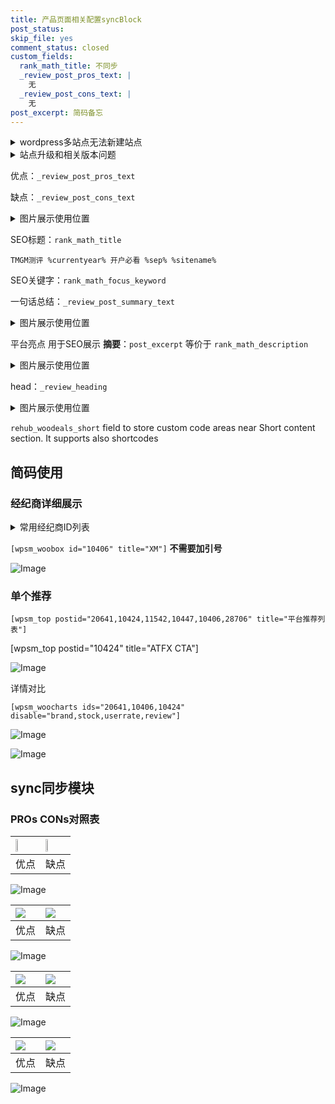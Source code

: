 ```yaml
---
title: 产品页面相关配置syncBlock
post_status: 
skip_file: yes
comment_status: closed
custom_fields:
  rank_math_title: 不同步
  _review_post_pros_text: |
    无
  _review_post_cons_text: |
    无
post_excerpt: 简码备忘
---
```

<details><summary>wordpress多站点无法新建站点</summary>

<li>和报错需要清理cookies一样的原因</li>
<li>wp-config.php里面<code>define( 'SUBDOMAIN_INSTALL', false );//子域名安装</code></li>
<li>新建子站点是用<code>define( 'SUBDOMAIN_INSTALL', true);//子域名安装</code> 完成以后，改成<code>false</code></li>
</details>

<details><summary>站点升级和相关版本问题</summary>

<p>wordpress：5.9.9
woocommerce：7.5.1
出现问题的地方：主题选项里面>><strong>Product layout >>compact style</strong></p>
<p>如何出现没有用过的字段 导致无法保存。先导出配置 然后进行修改，后面再次恢复即可。</p>
<p>出现部分字段无法显示时，需要返回默认布局后，对产品进行保存就好了。</p>
<p></p>
</details>

优点：`_review_post_pros_text`

缺点：`_review_post_cons_text`

<details><summary>图片展示使用位置</summary>

<img src="https://prod-files-secure.s3.us-west-2.amazonaws.com/39ed1227-6d7d-4570-be36-9ccd4a2c4241/f51d3d83-55d4-4bdf-9604-f37ec77ab556/Untitled.png?X-Amz-Algorithm=AWS4-HMAC-SHA256&X-Amz-Content-Sha256=UNSIGNED-PAYLOAD&X-Amz-Credential=ASIAZI2LB4663VT3AELC%2F20250711%2Fus-west-2%2Fs3%2Faws4_request&X-Amz-Date=20250711T225524Z&X-Amz-Expires=3600&X-Amz-Security-Token=IQoJb3JpZ2luX2VjENb%2F%2F%2F%2F%2F%2F%2F%2F%2F%2FwEaCXVzLXdlc3QtMiJHMEUCIQDm7l2jiay06UdJE1m%2B0%2BCA0U%2FvxheT7ZqbAphpSyKLcwIgJfhMVAjL3RMq9Hs6GMZ6JBEwpGd9RwkND7GWaV0hz8sqiAQI3%2F%2F%2F%2F%2F%2F%2F%2F%2F%2F%2FARAAGgw2Mzc0MjMxODM4MDUiDKfbXxemkUWaG0JEqSrcAxZk%2FBuQ%2FowVtw8QvLVkxUBn9ZWFjdy2HiNTVlHfMueUzgAP9Ru%2BFkNvFz8ICSqJal5zGfSFUhGWGEgs92PTVL5KDnvTqJNRko26yBS1PSOs46RXR%2FqyRKdtwA9r8YsKlo1qmMtTXpaaoiBIovduT08Cwpyw%2BonbCiOQGj56%2Bp9%2BcNaYgZkgLiAtO2Yrf0OJBY5T6RxSYHEElmUEPrENKB1GajGe04CJYqrEoCJgv00T84EgxvQcqN3he11Zrmv9rYn%2BKUURN8ATFeglX4Q9nn%2FCBTCTimWhMhUGGpPJz7AUsEn21DAAE7lVuR%2Bb0rTfTvrGlgECgiKWAl%2BmmsDZYsx%2FuaBs0rdrDQHUkoUwigOnsy9MDxxsB16KIDYrzPyy%2FgLs4QCsS6TYBqlai40TQvNElkfmGQARQ8wl0QA%2FOozGV1ks3IqMZYyOtJePpy1vbsu1zSxBDvAB7TxpHDPFMQJgPc1M1ctoSWLQOamUQpw0dNJEdJX71Og3qzOAH%2Bmk%2FupswkZQ4ElvIwtnCijCLul2eNolbNXKQG2Jy4qg%2Fu4sD2uWZebsu%2FGdSsrIGFh9URuVwLv523cbKkQDrdKy1owhCLaokPVMJCxEg5IQ9vrPKqscvldsNUKV2rVhMKyWxsMGOqUBODSiMW3liXqtSeIOAZrQCPZhxJbdXdc5jV3%2BDWI9jrVYxiMorGP0NJKXIZpfiSmVao9%2B7dlTwBhcP12d08nMvlsIfjAriI2quM%2BvhAHcmRjNkbZVZ86i7cHW%2BmoHlGgIK%2FK%2BDl%2F2uQaAC6lYfjG7ORVrnloMNA%2BQsPmkujvGwEguLRvyq0UL5C8zD7Ya5%2BhDkM%2B55qM4mDmwlcqu0MZQm7oljy5D&X-Amz-Signature=080d344808e621843298c69e599a3351d1458d711bfa2afb09c31a87b2fbb052&X-Amz-SignedHeaders=host&x-amz-checksum-mode=ENABLED&x-id=GetObject" alt="Image">
</details>

SEO标题：`rank_math_title`

`TMGM测评 %currentyear% 开户必看 %sep% %sitename%`

SEO关键字：`rank_math_focus_keyword`

一句话总结：`_review_post_summary_text`

<details><summary>图片展示使用位置</summary>

<img src="https://prod-files-secure.s3.us-west-2.amazonaws.com/39ed1227-6d7d-4570-be36-9ccd4a2c4241/4b96a922-296c-4f4e-8630-d1c870cbce01/Untitled.png?X-Amz-Algorithm=AWS4-HMAC-SHA256&X-Amz-Content-Sha256=UNSIGNED-PAYLOAD&X-Amz-Credential=ASIAZI2LB466SRXOLBV6%2F20250711%2Fus-west-2%2Fs3%2Faws4_request&X-Amz-Date=20250711T225524Z&X-Amz-Expires=3600&X-Amz-Security-Token=IQoJb3JpZ2luX2VjENb%2F%2F%2F%2F%2F%2F%2F%2F%2F%2FwEaCXVzLXdlc3QtMiJIMEYCIQDNhFMpQBtRaDQJDSltkPFqNAqmUnSp7Y8gr2HegcOirAIhANBi3F702MRNO8brO3OTeuQ1jvY%2B5agLPA9vIBwg2RIyKogECN%2F%2F%2F%2F%2F%2F%2F%2F%2F%2F%2FwEQABoMNjM3NDIzMTgzODA1IgyC%2BgMdRkupw3BaBasq3AMfccMVR6%2Fo592qY6tVNUUS4RX7lNlbXdMToDK8uJd3PNZ5MmqiPsyS%2F03bh4hbih7RmhvzhPEecQ3ZkYsYnaatm2AMUHQ%2F1k%2FMQIsgKNvE5brTlFSq01bqc13toDVtDPnvij%2FGC4Oxumgw%2FP0SxQRHc1Vme3PewdU%2BkvIqxsDzP%2BSm%2BXa8WeSsq24qoFGmI%2BzGWZfMZzgvpvm10h4CPsKCkAHDyRHeYYwpJvbshqQEdFAAFUXr0nKfENWetpvHsbiu7xZa3YG3VOweBzUUfI8IGqt6vTiSHIeEzWjTchSzrXRspkG4Wmm3H8BHCpE1v9elzhT7%2Fme4WHbM3ZWjzThQTdyCj29jOFSpJ5FLZ07OHOxF5%2Bxt0QBJtpImbv9lqOWXy5p%2BNRpfiUrLk2lrXryUX7ih%2BgExwdkiC1opK2o0x1N4M8ABIlLSdYpsoqKe7%2BAPS6j2VCdYZAmMcN0YzMkxApMAq%2Bjl2zYKx00V%2BjCGXzDsM0Q6ra3O7NJJPyWNOjCPChqK8dlvZm%2Fyp0mqRhDBY7R7IrGqAdG9a1OOO6dwhDHDTUD8EaknI6K7KrzULECM5vln1AHfil3ygO3fsO5fWGaGYQHbTXtSMgk4pvX8JavyHM3L7o8d5nbuFjDYlcbDBjqkAYsfLmHvZhHkwmyLObbDW4J9wXWBqP%2F4OoYlBdEyYg52Gx4WQ8C9CB%2FOc3MSzbL1gmfQACbkNtC0XyvI%2F6K%2FfrfpPHoIFf%2F%2BX34za8wZCumE9GTt6vXYn%2BMscTFgurXpSgT0Cv304yxzOshEJeGiD5ORME6bknnJ2%2BANG4sQgndtppHOCUMf%2BPt28fC73zFI987cm1ld6BeyoBwaMPynP7VRwHES&X-Amz-Signature=1cf50597478445de7018499607817c42ef563faf7ca5ea93ca684dcd08288dc4&X-Amz-SignedHeaders=host&x-amz-checksum-mode=ENABLED&x-id=GetObject" alt="Image">
</details>

平台亮点 用于SEO展示 **摘要**：`post_excerpt`  等价于 `rank_math_description`

<details><summary>图片展示使用位置</summary>

<img src="https://prod-files-secure.s3.us-west-2.amazonaws.com/39ed1227-6d7d-4570-be36-9ccd4a2c4241/1ee11f63-b60a-4dfe-a7a7-d58ff23b5d88/Untitled.png?X-Amz-Algorithm=AWS4-HMAC-SHA256&X-Amz-Content-Sha256=UNSIGNED-PAYLOAD&X-Amz-Credential=ASIAZI2LB466ZVEZD4HQ%2F20250711%2Fus-west-2%2Fs3%2Faws4_request&X-Amz-Date=20250711T225525Z&X-Amz-Expires=3600&X-Amz-Security-Token=IQoJb3JpZ2luX2VjENb%2F%2F%2F%2F%2F%2F%2F%2F%2F%2FwEaCXVzLXdlc3QtMiJGMEQCIGgpnQ23F8nvcK%2FXitzTeExQS%2BywleBnjNKd37MQIJx1AiACtPQm%2FU8lD5kQsHIUHl5k%2Bdg2a4%2BxrQ4fDqWBsg%2B9yyqIBAjf%2F%2F%2F%2F%2F%2F%2F%2F%2F%2F8BEAAaDDYzNzQyMzE4MzgwNSIMXb%2FZt%2Bql5sUOBSeOKtwDgzEK0DanThMsadxrYZpJoUZH4Zx08iGLZvtPvYGkzTz6t6ogAsfMJ1aNhAtw3xrBgattAEud8FtI11vytzbsMWlqZddkhH7MtEvmHFkCHnOBoz0rtRK83qdcKz8J%2FOKp4DP8QO1ITNFQZ5wuOY5k9QuBlOjvTIHWF2lYU4S0qqKqB5cJvJJcw0nboSC1HDecsk%2FZbtitSw49Oed3fh%2BMkM4LPkLpgYccGbdjKfu0WWYosRG1hf2KtKQJlEWtrm3HPW0pQtW6Adh3EptdtP3t72h1CJtokS9C93uQOlOGJPlTSk0ysk8jA1ooNaUPK0WPRQa6zMQ9xA1y180YORVbP9rcvOtGnxowsFNOh%2B1ks8Gq5d8s7tXRmmmw2Vv1onf0fisSSrYbX18xtd3%2BTT6thSoMx5X0Qf%2BS9xeuqZGX11yLoXYo%2BS3%2B9wrkDoSP%2BdaxYwP8YoyMbTVE8FK8CGjV%2FMXNYkGLIhjtzboLZ3tw0zftu4rLL%2BknOZLT5GxpoyUPbH4HRTDoDFKQGTwWzyYUB5Mt1bni5WyPa2D%2Flf8zfysPCwNiT6zLPAfhDJpHGpCQCLmx8TjBLdzOcXjLCTe9ILC4Y9d09cgPAfL0%2F8fnonK%2FnZxrYJhxlCQ8RL8wxJbGwwY6pgEbTlSt0n5K1FC653PpfbncC2bqV0WapSAHIoHN1Z4mMcLvGRABDYbJzQNbQob%2BdQFSLhKqeatrjawVhJtI4RQpI0VqQwQ0cg%2B4eskWwwBMcpNbL3rmTgTtzJqeVTLJXo4GSvuPk2twT39swZugZdUeEFfUVkPZdNeeZ4HMgwlhvZkUGrUj3%2B3X6f5pB3sWsbWvaBJNvjrcwLbsVOHiTgrP1J%2BEOk8Y&X-Amz-Signature=ee3be25e82164cfcebce9a20975df44b40daae47bdc779152c3e1aae47f2f9d9&X-Amz-SignedHeaders=host&x-amz-checksum-mode=ENABLED&x-id=GetObject" alt="Image">
<img src="https://prod-files-secure.s3.us-west-2.amazonaws.com/39ed1227-6d7d-4570-be36-9ccd4a2c4241/ad4118b5-78d8-4fbe-801e-3b29b5d99c01/Untitled.png?X-Amz-Algorithm=AWS4-HMAC-SHA256&X-Amz-Content-Sha256=UNSIGNED-PAYLOAD&X-Amz-Credential=ASIAZI2LB466ZVEZD4HQ%2F20250711%2Fus-west-2%2Fs3%2Faws4_request&X-Amz-Date=20250711T225525Z&X-Amz-Expires=3600&X-Amz-Security-Token=IQoJb3JpZ2luX2VjENb%2F%2F%2F%2F%2F%2F%2F%2F%2F%2FwEaCXVzLXdlc3QtMiJGMEQCIGgpnQ23F8nvcK%2FXitzTeExQS%2BywleBnjNKd37MQIJx1AiACtPQm%2FU8lD5kQsHIUHl5k%2Bdg2a4%2BxrQ4fDqWBsg%2B9yyqIBAjf%2F%2F%2F%2F%2F%2F%2F%2F%2F%2F8BEAAaDDYzNzQyMzE4MzgwNSIMXb%2FZt%2Bql5sUOBSeOKtwDgzEK0DanThMsadxrYZpJoUZH4Zx08iGLZvtPvYGkzTz6t6ogAsfMJ1aNhAtw3xrBgattAEud8FtI11vytzbsMWlqZddkhH7MtEvmHFkCHnOBoz0rtRK83qdcKz8J%2FOKp4DP8QO1ITNFQZ5wuOY5k9QuBlOjvTIHWF2lYU4S0qqKqB5cJvJJcw0nboSC1HDecsk%2FZbtitSw49Oed3fh%2BMkM4LPkLpgYccGbdjKfu0WWYosRG1hf2KtKQJlEWtrm3HPW0pQtW6Adh3EptdtP3t72h1CJtokS9C93uQOlOGJPlTSk0ysk8jA1ooNaUPK0WPRQa6zMQ9xA1y180YORVbP9rcvOtGnxowsFNOh%2B1ks8Gq5d8s7tXRmmmw2Vv1onf0fisSSrYbX18xtd3%2BTT6thSoMx5X0Qf%2BS9xeuqZGX11yLoXYo%2BS3%2B9wrkDoSP%2BdaxYwP8YoyMbTVE8FK8CGjV%2FMXNYkGLIhjtzboLZ3tw0zftu4rLL%2BknOZLT5GxpoyUPbH4HRTDoDFKQGTwWzyYUB5Mt1bni5WyPa2D%2Flf8zfysPCwNiT6zLPAfhDJpHGpCQCLmx8TjBLdzOcXjLCTe9ILC4Y9d09cgPAfL0%2F8fnonK%2FnZxrYJhxlCQ8RL8wxJbGwwY6pgEbTlSt0n5K1FC653PpfbncC2bqV0WapSAHIoHN1Z4mMcLvGRABDYbJzQNbQob%2BdQFSLhKqeatrjawVhJtI4RQpI0VqQwQ0cg%2B4eskWwwBMcpNbL3rmTgTtzJqeVTLJXo4GSvuPk2twT39swZugZdUeEFfUVkPZdNeeZ4HMgwlhvZkUGrUj3%2B3X6f5pB3sWsbWvaBJNvjrcwLbsVOHiTgrP1J%2BEOk8Y&X-Amz-Signature=6d9fdf3c43430cf9126d5c9003df0f33f7b3f615caacffae8e56bbc4c282634b&X-Amz-SignedHeaders=host&x-amz-checksum-mode=ENABLED&x-id=GetObject" alt="Image">
<img src="https://prod-files-secure.s3.us-west-2.amazonaws.com/39ed1227-6d7d-4570-be36-9ccd4a2c4241/a38cf7c9-a79c-4b64-9e94-13589fe0758b/Untitled.png?X-Amz-Algorithm=AWS4-HMAC-SHA256&X-Amz-Content-Sha256=UNSIGNED-PAYLOAD&X-Amz-Credential=ASIAZI2LB466ZVEZD4HQ%2F20250711%2Fus-west-2%2Fs3%2Faws4_request&X-Amz-Date=20250711T225525Z&X-Amz-Expires=3600&X-Amz-Security-Token=IQoJb3JpZ2luX2VjENb%2F%2F%2F%2F%2F%2F%2F%2F%2F%2FwEaCXVzLXdlc3QtMiJGMEQCIGgpnQ23F8nvcK%2FXitzTeExQS%2BywleBnjNKd37MQIJx1AiACtPQm%2FU8lD5kQsHIUHl5k%2Bdg2a4%2BxrQ4fDqWBsg%2B9yyqIBAjf%2F%2F%2F%2F%2F%2F%2F%2F%2F%2F8BEAAaDDYzNzQyMzE4MzgwNSIMXb%2FZt%2Bql5sUOBSeOKtwDgzEK0DanThMsadxrYZpJoUZH4Zx08iGLZvtPvYGkzTz6t6ogAsfMJ1aNhAtw3xrBgattAEud8FtI11vytzbsMWlqZddkhH7MtEvmHFkCHnOBoz0rtRK83qdcKz8J%2FOKp4DP8QO1ITNFQZ5wuOY5k9QuBlOjvTIHWF2lYU4S0qqKqB5cJvJJcw0nboSC1HDecsk%2FZbtitSw49Oed3fh%2BMkM4LPkLpgYccGbdjKfu0WWYosRG1hf2KtKQJlEWtrm3HPW0pQtW6Adh3EptdtP3t72h1CJtokS9C93uQOlOGJPlTSk0ysk8jA1ooNaUPK0WPRQa6zMQ9xA1y180YORVbP9rcvOtGnxowsFNOh%2B1ks8Gq5d8s7tXRmmmw2Vv1onf0fisSSrYbX18xtd3%2BTT6thSoMx5X0Qf%2BS9xeuqZGX11yLoXYo%2BS3%2B9wrkDoSP%2BdaxYwP8YoyMbTVE8FK8CGjV%2FMXNYkGLIhjtzboLZ3tw0zftu4rLL%2BknOZLT5GxpoyUPbH4HRTDoDFKQGTwWzyYUB5Mt1bni5WyPa2D%2Flf8zfysPCwNiT6zLPAfhDJpHGpCQCLmx8TjBLdzOcXjLCTe9ILC4Y9d09cgPAfL0%2F8fnonK%2FnZxrYJhxlCQ8RL8wxJbGwwY6pgEbTlSt0n5K1FC653PpfbncC2bqV0WapSAHIoHN1Z4mMcLvGRABDYbJzQNbQob%2BdQFSLhKqeatrjawVhJtI4RQpI0VqQwQ0cg%2B4eskWwwBMcpNbL3rmTgTtzJqeVTLJXo4GSvuPk2twT39swZugZdUeEFfUVkPZdNeeZ4HMgwlhvZkUGrUj3%2B3X6f5pB3sWsbWvaBJNvjrcwLbsVOHiTgrP1J%2BEOk8Y&X-Amz-Signature=46ceb074eed94cfc242e43846c7481fd670bbee0883ae7815e737c7ec6b7fce6&X-Amz-SignedHeaders=host&x-amz-checksum-mode=ENABLED&x-id=GetObject" alt="Image">
<img src="https://prod-files-secure.s3.us-west-2.amazonaws.com/39ed1227-6d7d-4570-be36-9ccd4a2c4241/7da6fc1e-d2ac-42ae-8c75-cb5749aa18f6/Untitled.png?X-Amz-Algorithm=AWS4-HMAC-SHA256&X-Amz-Content-Sha256=UNSIGNED-PAYLOAD&X-Amz-Credential=ASIAZI2LB466ZVEZD4HQ%2F20250711%2Fus-west-2%2Fs3%2Faws4_request&X-Amz-Date=20250711T225525Z&X-Amz-Expires=3600&X-Amz-Security-Token=IQoJb3JpZ2luX2VjENb%2F%2F%2F%2F%2F%2F%2F%2F%2F%2FwEaCXVzLXdlc3QtMiJGMEQCIGgpnQ23F8nvcK%2FXitzTeExQS%2BywleBnjNKd37MQIJx1AiACtPQm%2FU8lD5kQsHIUHl5k%2Bdg2a4%2BxrQ4fDqWBsg%2B9yyqIBAjf%2F%2F%2F%2F%2F%2F%2F%2F%2F%2F8BEAAaDDYzNzQyMzE4MzgwNSIMXb%2FZt%2Bql5sUOBSeOKtwDgzEK0DanThMsadxrYZpJoUZH4Zx08iGLZvtPvYGkzTz6t6ogAsfMJ1aNhAtw3xrBgattAEud8FtI11vytzbsMWlqZddkhH7MtEvmHFkCHnOBoz0rtRK83qdcKz8J%2FOKp4DP8QO1ITNFQZ5wuOY5k9QuBlOjvTIHWF2lYU4S0qqKqB5cJvJJcw0nboSC1HDecsk%2FZbtitSw49Oed3fh%2BMkM4LPkLpgYccGbdjKfu0WWYosRG1hf2KtKQJlEWtrm3HPW0pQtW6Adh3EptdtP3t72h1CJtokS9C93uQOlOGJPlTSk0ysk8jA1ooNaUPK0WPRQa6zMQ9xA1y180YORVbP9rcvOtGnxowsFNOh%2B1ks8Gq5d8s7tXRmmmw2Vv1onf0fisSSrYbX18xtd3%2BTT6thSoMx5X0Qf%2BS9xeuqZGX11yLoXYo%2BS3%2B9wrkDoSP%2BdaxYwP8YoyMbTVE8FK8CGjV%2FMXNYkGLIhjtzboLZ3tw0zftu4rLL%2BknOZLT5GxpoyUPbH4HRTDoDFKQGTwWzyYUB5Mt1bni5WyPa2D%2Flf8zfysPCwNiT6zLPAfhDJpHGpCQCLmx8TjBLdzOcXjLCTe9ILC4Y9d09cgPAfL0%2F8fnonK%2FnZxrYJhxlCQ8RL8wxJbGwwY6pgEbTlSt0n5K1FC653PpfbncC2bqV0WapSAHIoHN1Z4mMcLvGRABDYbJzQNbQob%2BdQFSLhKqeatrjawVhJtI4RQpI0VqQwQ0cg%2B4eskWwwBMcpNbL3rmTgTtzJqeVTLJXo4GSvuPk2twT39swZugZdUeEFfUVkPZdNeeZ4HMgwlhvZkUGrUj3%2B3X6f5pB3sWsbWvaBJNvjrcwLbsVOHiTgrP1J%2BEOk8Y&X-Amz-Signature=a55f255f6efc8d409259dd2a9f450fa07caaf212d1ea922ac1a9e1d8ae17d0d0&X-Amz-SignedHeaders=host&x-amz-checksum-mode=ENABLED&x-id=GetObject" alt="Image">
<img src="https://prod-files-secure.s3.us-west-2.amazonaws.com/39ed1227-6d7d-4570-be36-9ccd4a2c4241/7e97f40a-eaee-47f5-b2f9-475f96808fa7/Untitled.png?X-Amz-Algorithm=AWS4-HMAC-SHA256&X-Amz-Content-Sha256=UNSIGNED-PAYLOAD&X-Amz-Credential=ASIAZI2LB466ZVEZD4HQ%2F20250711%2Fus-west-2%2Fs3%2Faws4_request&X-Amz-Date=20250711T225525Z&X-Amz-Expires=3600&X-Amz-Security-Token=IQoJb3JpZ2luX2VjENb%2F%2F%2F%2F%2F%2F%2F%2F%2F%2FwEaCXVzLXdlc3QtMiJGMEQCIGgpnQ23F8nvcK%2FXitzTeExQS%2BywleBnjNKd37MQIJx1AiACtPQm%2FU8lD5kQsHIUHl5k%2Bdg2a4%2BxrQ4fDqWBsg%2B9yyqIBAjf%2F%2F%2F%2F%2F%2F%2F%2F%2F%2F8BEAAaDDYzNzQyMzE4MzgwNSIMXb%2FZt%2Bql5sUOBSeOKtwDgzEK0DanThMsadxrYZpJoUZH4Zx08iGLZvtPvYGkzTz6t6ogAsfMJ1aNhAtw3xrBgattAEud8FtI11vytzbsMWlqZddkhH7MtEvmHFkCHnOBoz0rtRK83qdcKz8J%2FOKp4DP8QO1ITNFQZ5wuOY5k9QuBlOjvTIHWF2lYU4S0qqKqB5cJvJJcw0nboSC1HDecsk%2FZbtitSw49Oed3fh%2BMkM4LPkLpgYccGbdjKfu0WWYosRG1hf2KtKQJlEWtrm3HPW0pQtW6Adh3EptdtP3t72h1CJtokS9C93uQOlOGJPlTSk0ysk8jA1ooNaUPK0WPRQa6zMQ9xA1y180YORVbP9rcvOtGnxowsFNOh%2B1ks8Gq5d8s7tXRmmmw2Vv1onf0fisSSrYbX18xtd3%2BTT6thSoMx5X0Qf%2BS9xeuqZGX11yLoXYo%2BS3%2B9wrkDoSP%2BdaxYwP8YoyMbTVE8FK8CGjV%2FMXNYkGLIhjtzboLZ3tw0zftu4rLL%2BknOZLT5GxpoyUPbH4HRTDoDFKQGTwWzyYUB5Mt1bni5WyPa2D%2Flf8zfysPCwNiT6zLPAfhDJpHGpCQCLmx8TjBLdzOcXjLCTe9ILC4Y9d09cgPAfL0%2F8fnonK%2FnZxrYJhxlCQ8RL8wxJbGwwY6pgEbTlSt0n5K1FC653PpfbncC2bqV0WapSAHIoHN1Z4mMcLvGRABDYbJzQNbQob%2BdQFSLhKqeatrjawVhJtI4RQpI0VqQwQ0cg%2B4eskWwwBMcpNbL3rmTgTtzJqeVTLJXo4GSvuPk2twT39swZugZdUeEFfUVkPZdNeeZ4HMgwlhvZkUGrUj3%2B3X6f5pB3sWsbWvaBJNvjrcwLbsVOHiTgrP1J%2BEOk8Y&X-Amz-Signature=85d8d41fd9c247c84c513c71f6e078a1c9b95c2a60fba3160507f45c4b993980&X-Amz-SignedHeaders=host&x-amz-checksum-mode=ENABLED&x-id=GetObject" alt="Image">
</details>

head：`_review_heading`

<details><summary>图片展示使用位置</summary>

<img src="https://prod-files-secure.s3.us-west-2.amazonaws.com/39ed1227-6d7d-4570-be36-9ccd4a2c4241/3a4650ad-9887-415c-889a-edd51fa54f27/Untitled.png?X-Amz-Algorithm=AWS4-HMAC-SHA256&X-Amz-Content-Sha256=UNSIGNED-PAYLOAD&X-Amz-Credential=ASIAZI2LB4662FBFPFCC%2F20250711%2Fus-west-2%2Fs3%2Faws4_request&X-Amz-Date=20250711T225525Z&X-Amz-Expires=3600&X-Amz-Security-Token=IQoJb3JpZ2luX2VjENb%2F%2F%2F%2F%2F%2F%2F%2F%2F%2FwEaCXVzLXdlc3QtMiJHMEUCIGq5M7m2pi6%2Fh9my0HUkTV5Pq8kpBrGwQrV9hKLy5RmTAiEApK%2FZbKzr2lGm1bDK4JFDd3YNzUIL45fQKe7YTrN3O0wqiAQI3%2F%2F%2F%2F%2F%2F%2F%2F%2F%2F%2FARAAGgw2Mzc0MjMxODM4MDUiDNNQJ%2FL74GO%2BdXsDxircA2jLXYfKAgGUW6Qeo2ELMviumMvQ9SWdLnDV7wTObO8bxDm0wJesxV1MwN2XONdfthFlak8xLRBY3nP7nYe1%2FKMrwbKuGb8%2F4Vruwu4P%2FSh0PUlNLyq2qqnJnlizxEPgODMOs3Scy5%2Bcpsxv2YT5P5t43273ldctMJY%2F7yKeoBpuw11piUZDobEwPtoZjmHZ40cvZ6qKRoZM5fhjqBgJiaVZem5Cdga7YNXkjWzNoLM5IA%2ByDIgPFJIg8EUlx0oBH%2FoXLMFFiClJUdStArp1HxSihn8bcR%2BK5cN75syDD0paILobMGU%2F%2F2aAA1EOWu9FhBi3ZATx5YkGnx4kum3rRiPi7fubtwXCsdEPdoama8sWraEIHNuegEPZ7OVs%2FZYUoIPcx5p0gYBaGAVk%2BS1HaqoGaf%2BmU0xKiIsI%2BrjRMcAyldeNSfkxX9F9TlDQacQle%2FaeIUv2R%2FIVAx8NGGcgVJRkJ%2BwEm63VkpUkrYJBIbjVUuYw7OY355ZInR3L%2FjRIoS31s0GnJr4bGj%2BEl6YsDc06pW%2B%2FjcbRsZk2ZlJTiRzWeoqsJMp3Kk0MgLd%2FCXMhaNG1sxXhmsKEDvjrJq8vhBRo5oQiqQycAvL1FO4FZptRJzFtIn58SCSym7VsMOGVxsMGOqUBECxtPAFn%2ByNZPHyeC%2Fv745IbX2YqNOZ644xwxDif8B391ecN3iM5eqMKwjDg%2BaH7GiAJbVzAY4XVeBaK2GcNPAtZbEf8KHwX4h%2FDYXCfuwt4To3xy01DdYMKtTyGOJ%2BITSgPlSrzok%2F7WSABHnc0fsAZsDmrke8c34Wg75%2BGJkwf5pbmrk%2BJUAsSlhgvmxLDAL2jDxwrTtd%2F8dh%2FOcQouDdHIe4X&X-Amz-Signature=a90da993a5faf80ecab5139419e625da8a4d016644a22666d0c0cf74324b3d6d&X-Amz-SignedHeaders=host&x-amz-checksum-mode=ENABLED&x-id=GetObject" alt="Image">
</details>

`rehub_woodeals_short`	field to store custom code areas near Short content section. It supports also shortcodes



## 简码使用

### 经纪商详细展示

<details><summary>常用经纪商ID列表</summary>

<pre><code class="php">嘉盛 ===> 20641  [wpsm_woobox id="20641" title="嘉盛"]
易信easymarkets ===> 11542  [wpsm_woobox id="11542" title="易信easymarkets"]
ATFX外汇 ===> 10424  [wpsm_woobox id="10424" title="ATFX"]
XM ===> 10406  [wpsm_woobox id="10406" title="XM"]
TMGM ===> 29622  [wpsm_woobox id="29622" title="TMGM"]
HYCM ===> 10447  [wpsm_woobox id="10447" title="HYCM"]
fpmarkets澳福外汇 ===> 20639  [wpsm_woobox id="20639" title="fpmarkets澳福外汇"]</code></pre>
</details>

`[wpsm_woobox id="10406" title="XM"]` **不需要加引号**

![Image](https://prod-files-secure.s3.us-west-2.amazonaws.com/39ed1227-6d7d-4570-be36-9ccd4a2c4241/4f898f9d-0fa7-4e43-acd3-ac6bc7be575a/Untitled.png?X-Amz-Algorithm=AWS4-HMAC-SHA256&X-Amz-Content-Sha256=UNSIGNED-PAYLOAD&X-Amz-Credential=ASIAZI2LB4665DTOE36M%2F20250711%2Fus-west-2%2Fs3%2Faws4_request&X-Amz-Date=20250711T225521Z&X-Amz-Expires=3600&X-Amz-Security-Token=IQoJb3JpZ2luX2VjENb%2F%2F%2F%2F%2F%2F%2F%2F%2F%2FwEaCXVzLXdlc3QtMiJIMEYCIQCfUzbbLLrrwHTAGxR%2Ftc51PEMzcBi4FDbXle6D3Cw5OQIhAMJXXrMjiadiK0SCBFniRb0A0ESizVESgz4Mj2s6MzhGKogECN%2F%2F%2F%2F%2F%2F%2F%2F%2F%2F%2FwEQABoMNjM3NDIzMTgzODA1IgxjBlmxqQ2PNsaaqtkq3ANN0gNqNtIoFRbGcIkmiTwO%2Fd0Y561Z3OGXmD7Ldu7LDeU8zwjEYV88xlM02EGHic%2BSTVY9BUN8Olb0r3SCVO9N1yTE8wgJc2XgwI%2B%2BV1htSaxzVk5LS3OElDcQgPKvHxozmpYOGfp9aDEaM2YOUZTqQ3LQrZXwksC%2BI31c25gjC%2B3EXXLrdmi2g63bU3dY%2Bn6hPLU6rz55VjnNPWzfSy8O2Ob79MtfxZTKSTpSrxp7ixWAHLFx%2BnYI5yW5ksDrxFT4tqOrbIVNQkf%2ByXjzkrI8%2F6WIbvghchc2Akb34fw%2F68Lntg6Gx8QNNcr4yL0A%2F9bpgOmE%2Fe%2B9q1FuNfIhx3DO0ZNVTa%2FgfHsPP9fhOj1EQdr%2F8r7KuvipUTMl8yGnuuOzLxCSK5aZ4Sx1wXpapab7fByhJfRq0aEaDroneTNLCmWtBy1wnqy2QCKJ5Ugrojrgf%2BX5KuKwx%2BLeV8AAcp8GUA1zg6NPl08N7F17uu27rkobcjEHCUO3A3KA4WNu3EdqLXlA2q5ZgwAbFGRLduF7YjZcKbXCgLxD8%2BCe403jR%2Fr2mh9Mvbbeqcuds8ZuTdaqqIoORVEAY4Qaxl8O7rt0iNoHkqdCup1zqUjYKEF8aTvGWXnJ8VmgR%2FmcpzCLlsbDBjqkAWPVVL%2FuffMh2rslsq8e%2FKCrttWvQUPC9flK%2BClglWVgCxpgvguGEig5SBBP5G%2BnadW6txjkVGPjrmHGOYDILIVTvEyCyWjjs50U6HRwNAzs023Vi7%2BtIKeU6Km5Db8diheolg3QnZL430DkyImRP4u5hoaTRNJMCLFnq0ZGHphjY6FkQxiVRRRobVK8L8xuIGiy1kU40asYpZ2PyGN0QRT9Up9h&X-Amz-Signature=061c91abe64cc55244ade2fd585bde00bd2206338c1ef05fe7523f42bda6c4c9&X-Amz-SignedHeaders=host&x-amz-checksum-mode=ENABLED&x-id=GetObject)

### 单个推荐
`[wpsm_top postid="20641,10424,11542,10447,10406,28706" title="平台推荐列表"]`

[wpsm_top postid="10424" title="ATFX CTA"]

![Image](https://prod-files-secure.s3.us-west-2.amazonaws.com/39ed1227-6d7d-4570-be36-9ccd4a2c4241/5ac620dc-51a8-48b6-b55d-91f47299193c/Untitled.png?X-Amz-Algorithm=AWS4-HMAC-SHA256&X-Amz-Content-Sha256=UNSIGNED-PAYLOAD&X-Amz-Credential=ASIAZI2LB4665DTOE36M%2F20250711%2Fus-west-2%2Fs3%2Faws4_request&X-Amz-Date=20250711T225521Z&X-Amz-Expires=3600&X-Amz-Security-Token=IQoJb3JpZ2luX2VjENb%2F%2F%2F%2F%2F%2F%2F%2F%2F%2FwEaCXVzLXdlc3QtMiJIMEYCIQCfUzbbLLrrwHTAGxR%2Ftc51PEMzcBi4FDbXle6D3Cw5OQIhAMJXXrMjiadiK0SCBFniRb0A0ESizVESgz4Mj2s6MzhGKogECN%2F%2F%2F%2F%2F%2F%2F%2F%2F%2F%2FwEQABoMNjM3NDIzMTgzODA1IgxjBlmxqQ2PNsaaqtkq3ANN0gNqNtIoFRbGcIkmiTwO%2Fd0Y561Z3OGXmD7Ldu7LDeU8zwjEYV88xlM02EGHic%2BSTVY9BUN8Olb0r3SCVO9N1yTE8wgJc2XgwI%2B%2BV1htSaxzVk5LS3OElDcQgPKvHxozmpYOGfp9aDEaM2YOUZTqQ3LQrZXwksC%2BI31c25gjC%2B3EXXLrdmi2g63bU3dY%2Bn6hPLU6rz55VjnNPWzfSy8O2Ob79MtfxZTKSTpSrxp7ixWAHLFx%2BnYI5yW5ksDrxFT4tqOrbIVNQkf%2ByXjzkrI8%2F6WIbvghchc2Akb34fw%2F68Lntg6Gx8QNNcr4yL0A%2F9bpgOmE%2Fe%2B9q1FuNfIhx3DO0ZNVTa%2FgfHsPP9fhOj1EQdr%2F8r7KuvipUTMl8yGnuuOzLxCSK5aZ4Sx1wXpapab7fByhJfRq0aEaDroneTNLCmWtBy1wnqy2QCKJ5Ugrojrgf%2BX5KuKwx%2BLeV8AAcp8GUA1zg6NPl08N7F17uu27rkobcjEHCUO3A3KA4WNu3EdqLXlA2q5ZgwAbFGRLduF7YjZcKbXCgLxD8%2BCe403jR%2Fr2mh9Mvbbeqcuds8ZuTdaqqIoORVEAY4Qaxl8O7rt0iNoHkqdCup1zqUjYKEF8aTvGWXnJ8VmgR%2FmcpzCLlsbDBjqkAWPVVL%2FuffMh2rslsq8e%2FKCrttWvQUPC9flK%2BClglWVgCxpgvguGEig5SBBP5G%2BnadW6txjkVGPjrmHGOYDILIVTvEyCyWjjs50U6HRwNAzs023Vi7%2BtIKeU6Km5Db8diheolg3QnZL430DkyImRP4u5hoaTRNJMCLFnq0ZGHphjY6FkQxiVRRRobVK8L8xuIGiy1kU40asYpZ2PyGN0QRT9Up9h&X-Amz-Signature=ef62a9163bfe2005182d50673b3e60b647d9ead2cbe8b6da4a65092581e62b22&X-Amz-SignedHeaders=host&x-amz-checksum-mode=ENABLED&x-id=GetObject)

详情对比

`[wpsm_woocharts ids="20641,10406,10424" disable="brand,stock,userrate,review"]`

![Image](https://prod-files-secure.s3.us-west-2.amazonaws.com/39ed1227-6d7d-4570-be36-9ccd4a2c4241/bf3ba45f-b9f3-4295-8aef-b4a495fd25f4/Untitled.png?X-Amz-Algorithm=AWS4-HMAC-SHA256&X-Amz-Content-Sha256=UNSIGNED-PAYLOAD&X-Amz-Credential=ASIAZI2LB4665DTOE36M%2F20250711%2Fus-west-2%2Fs3%2Faws4_request&X-Amz-Date=20250711T225521Z&X-Amz-Expires=3600&X-Amz-Security-Token=IQoJb3JpZ2luX2VjENb%2F%2F%2F%2F%2F%2F%2F%2F%2F%2FwEaCXVzLXdlc3QtMiJIMEYCIQCfUzbbLLrrwHTAGxR%2Ftc51PEMzcBi4FDbXle6D3Cw5OQIhAMJXXrMjiadiK0SCBFniRb0A0ESizVESgz4Mj2s6MzhGKogECN%2F%2F%2F%2F%2F%2F%2F%2F%2F%2F%2FwEQABoMNjM3NDIzMTgzODA1IgxjBlmxqQ2PNsaaqtkq3ANN0gNqNtIoFRbGcIkmiTwO%2Fd0Y561Z3OGXmD7Ldu7LDeU8zwjEYV88xlM02EGHic%2BSTVY9BUN8Olb0r3SCVO9N1yTE8wgJc2XgwI%2B%2BV1htSaxzVk5LS3OElDcQgPKvHxozmpYOGfp9aDEaM2YOUZTqQ3LQrZXwksC%2BI31c25gjC%2B3EXXLrdmi2g63bU3dY%2Bn6hPLU6rz55VjnNPWzfSy8O2Ob79MtfxZTKSTpSrxp7ixWAHLFx%2BnYI5yW5ksDrxFT4tqOrbIVNQkf%2ByXjzkrI8%2F6WIbvghchc2Akb34fw%2F68Lntg6Gx8QNNcr4yL0A%2F9bpgOmE%2Fe%2B9q1FuNfIhx3DO0ZNVTa%2FgfHsPP9fhOj1EQdr%2F8r7KuvipUTMl8yGnuuOzLxCSK5aZ4Sx1wXpapab7fByhJfRq0aEaDroneTNLCmWtBy1wnqy2QCKJ5Ugrojrgf%2BX5KuKwx%2BLeV8AAcp8GUA1zg6NPl08N7F17uu27rkobcjEHCUO3A3KA4WNu3EdqLXlA2q5ZgwAbFGRLduF7YjZcKbXCgLxD8%2BCe403jR%2Fr2mh9Mvbbeqcuds8ZuTdaqqIoORVEAY4Qaxl8O7rt0iNoHkqdCup1zqUjYKEF8aTvGWXnJ8VmgR%2FmcpzCLlsbDBjqkAWPVVL%2FuffMh2rslsq8e%2FKCrttWvQUPC9flK%2BClglWVgCxpgvguGEig5SBBP5G%2BnadW6txjkVGPjrmHGOYDILIVTvEyCyWjjs50U6HRwNAzs023Vi7%2BtIKeU6Km5Db8diheolg3QnZL430DkyImRP4u5hoaTRNJMCLFnq0ZGHphjY6FkQxiVRRRobVK8L8xuIGiy1kU40asYpZ2PyGN0QRT9Up9h&X-Amz-Signature=63f2badb697446eb0200c3527013141df8b605ce2170a7aaf4faffe49dec9ebb&X-Amz-SignedHeaders=host&x-amz-checksum-mode=ENABLED&x-id=GetObject)

![Image](https://prod-files-secure.s3.us-west-2.amazonaws.com/39ed1227-6d7d-4570-be36-9ccd4a2c4241/30bc56ef-f383-4b48-9768-2ebc9e436ec0/Untitled.png?X-Amz-Algorithm=AWS4-HMAC-SHA256&X-Amz-Content-Sha256=UNSIGNED-PAYLOAD&X-Amz-Credential=ASIAZI2LB4665DTOE36M%2F20250711%2Fus-west-2%2Fs3%2Faws4_request&X-Amz-Date=20250711T225521Z&X-Amz-Expires=3600&X-Amz-Security-Token=IQoJb3JpZ2luX2VjENb%2F%2F%2F%2F%2F%2F%2F%2F%2F%2FwEaCXVzLXdlc3QtMiJIMEYCIQCfUzbbLLrrwHTAGxR%2Ftc51PEMzcBi4FDbXle6D3Cw5OQIhAMJXXrMjiadiK0SCBFniRb0A0ESizVESgz4Mj2s6MzhGKogECN%2F%2F%2F%2F%2F%2F%2F%2F%2F%2F%2FwEQABoMNjM3NDIzMTgzODA1IgxjBlmxqQ2PNsaaqtkq3ANN0gNqNtIoFRbGcIkmiTwO%2Fd0Y561Z3OGXmD7Ldu7LDeU8zwjEYV88xlM02EGHic%2BSTVY9BUN8Olb0r3SCVO9N1yTE8wgJc2XgwI%2B%2BV1htSaxzVk5LS3OElDcQgPKvHxozmpYOGfp9aDEaM2YOUZTqQ3LQrZXwksC%2BI31c25gjC%2B3EXXLrdmi2g63bU3dY%2Bn6hPLU6rz55VjnNPWzfSy8O2Ob79MtfxZTKSTpSrxp7ixWAHLFx%2BnYI5yW5ksDrxFT4tqOrbIVNQkf%2ByXjzkrI8%2F6WIbvghchc2Akb34fw%2F68Lntg6Gx8QNNcr4yL0A%2F9bpgOmE%2Fe%2B9q1FuNfIhx3DO0ZNVTa%2FgfHsPP9fhOj1EQdr%2F8r7KuvipUTMl8yGnuuOzLxCSK5aZ4Sx1wXpapab7fByhJfRq0aEaDroneTNLCmWtBy1wnqy2QCKJ5Ugrojrgf%2BX5KuKwx%2BLeV8AAcp8GUA1zg6NPl08N7F17uu27rkobcjEHCUO3A3KA4WNu3EdqLXlA2q5ZgwAbFGRLduF7YjZcKbXCgLxD8%2BCe403jR%2Fr2mh9Mvbbeqcuds8ZuTdaqqIoORVEAY4Qaxl8O7rt0iNoHkqdCup1zqUjYKEF8aTvGWXnJ8VmgR%2FmcpzCLlsbDBjqkAWPVVL%2FuffMh2rslsq8e%2FKCrttWvQUPC9flK%2BClglWVgCxpgvguGEig5SBBP5G%2BnadW6txjkVGPjrmHGOYDILIVTvEyCyWjjs50U6HRwNAzs023Vi7%2BtIKeU6Km5Db8diheolg3QnZL430DkyImRP4u5hoaTRNJMCLFnq0ZGHphjY6FkQxiVRRRobVK8L8xuIGiy1kU40asYpZ2PyGN0QRT9Up9h&X-Amz-Signature=370986c21d831d31b732434751e4906b7ceeebf8d2718af3ff08d0ef3b04ed12&X-Amz-SignedHeaders=host&x-amz-checksum-mode=ENABLED&x-id=GetObject)

## sync同步模块

### PROs CONs对照表

| <img src="https://cdn.ifttt.fun/gh/jarlin8/OSS@main/icons/customize/pros.svg" height="auto" width="37.3%"> | <img src="https://cdn.ifttt.fun/gh/jarlin8/OSS@main/icons/customize/cons.svg" height="auto" width="28.8%"> |
| :--- | :--- |
| 优点 | 缺点 |

![Image](https://prod-files-secure.s3.us-west-2.amazonaws.com/39ed1227-6d7d-4570-be36-9ccd4a2c4241/8742b755-dfb5-4004-9a5f-d6e561664bd8/Untitled.png?X-Amz-Algorithm=AWS4-HMAC-SHA256&X-Amz-Content-Sha256=UNSIGNED-PAYLOAD&X-Amz-Credential=ASIAZI2LB4665DTOE36M%2F20250711%2Fus-west-2%2Fs3%2Faws4_request&X-Amz-Date=20250711T225521Z&X-Amz-Expires=3600&X-Amz-Security-Token=IQoJb3JpZ2luX2VjENb%2F%2F%2F%2F%2F%2F%2F%2F%2F%2FwEaCXVzLXdlc3QtMiJIMEYCIQCfUzbbLLrrwHTAGxR%2Ftc51PEMzcBi4FDbXle6D3Cw5OQIhAMJXXrMjiadiK0SCBFniRb0A0ESizVESgz4Mj2s6MzhGKogECN%2F%2F%2F%2F%2F%2F%2F%2F%2F%2F%2FwEQABoMNjM3NDIzMTgzODA1IgxjBlmxqQ2PNsaaqtkq3ANN0gNqNtIoFRbGcIkmiTwO%2Fd0Y561Z3OGXmD7Ldu7LDeU8zwjEYV88xlM02EGHic%2BSTVY9BUN8Olb0r3SCVO9N1yTE8wgJc2XgwI%2B%2BV1htSaxzVk5LS3OElDcQgPKvHxozmpYOGfp9aDEaM2YOUZTqQ3LQrZXwksC%2BI31c25gjC%2B3EXXLrdmi2g63bU3dY%2Bn6hPLU6rz55VjnNPWzfSy8O2Ob79MtfxZTKSTpSrxp7ixWAHLFx%2BnYI5yW5ksDrxFT4tqOrbIVNQkf%2ByXjzkrI8%2F6WIbvghchc2Akb34fw%2F68Lntg6Gx8QNNcr4yL0A%2F9bpgOmE%2Fe%2B9q1FuNfIhx3DO0ZNVTa%2FgfHsPP9fhOj1EQdr%2F8r7KuvipUTMl8yGnuuOzLxCSK5aZ4Sx1wXpapab7fByhJfRq0aEaDroneTNLCmWtBy1wnqy2QCKJ5Ugrojrgf%2BX5KuKwx%2BLeV8AAcp8GUA1zg6NPl08N7F17uu27rkobcjEHCUO3A3KA4WNu3EdqLXlA2q5ZgwAbFGRLduF7YjZcKbXCgLxD8%2BCe403jR%2Fr2mh9Mvbbeqcuds8ZuTdaqqIoORVEAY4Qaxl8O7rt0iNoHkqdCup1zqUjYKEF8aTvGWXnJ8VmgR%2FmcpzCLlsbDBjqkAWPVVL%2FuffMh2rslsq8e%2FKCrttWvQUPC9flK%2BClglWVgCxpgvguGEig5SBBP5G%2BnadW6txjkVGPjrmHGOYDILIVTvEyCyWjjs50U6HRwNAzs023Vi7%2BtIKeU6Km5Db8diheolg3QnZL430DkyImRP4u5hoaTRNJMCLFnq0ZGHphjY6FkQxiVRRRobVK8L8xuIGiy1kU40asYpZ2PyGN0QRT9Up9h&X-Amz-Signature=2cbbb43ad16cc3ff35257ce05b4794d6fe02d39338fdff4f607af012662d1540&X-Amz-SignedHeaders=host&x-amz-checksum-mode=ENABLED&x-id=GetObject)

| <img src="https://cdn.ifttt.fun/gh/jarlin8/OSS@main/icons/customize/pros1.svg" height="auto"> | <img src="https://cdn.ifttt.fun/gh/jarlin8/OSS@main/icons/customize/cons1.svg" height="auto"> |
| :--- | :--- |
| 优点 | 缺点 |

![Image](https://prod-files-secure.s3.us-west-2.amazonaws.com/39ed1227-6d7d-4570-be36-9ccd4a2c4241/806358f8-c9c4-4e17-bb35-c6c76a5397a5/Untitled.png?X-Amz-Algorithm=AWS4-HMAC-SHA256&X-Amz-Content-Sha256=UNSIGNED-PAYLOAD&X-Amz-Credential=ASIAZI2LB4665DTOE36M%2F20250711%2Fus-west-2%2Fs3%2Faws4_request&X-Amz-Date=20250711T225521Z&X-Amz-Expires=3600&X-Amz-Security-Token=IQoJb3JpZ2luX2VjENb%2F%2F%2F%2F%2F%2F%2F%2F%2F%2FwEaCXVzLXdlc3QtMiJIMEYCIQCfUzbbLLrrwHTAGxR%2Ftc51PEMzcBi4FDbXle6D3Cw5OQIhAMJXXrMjiadiK0SCBFniRb0A0ESizVESgz4Mj2s6MzhGKogECN%2F%2F%2F%2F%2F%2F%2F%2F%2F%2F%2FwEQABoMNjM3NDIzMTgzODA1IgxjBlmxqQ2PNsaaqtkq3ANN0gNqNtIoFRbGcIkmiTwO%2Fd0Y561Z3OGXmD7Ldu7LDeU8zwjEYV88xlM02EGHic%2BSTVY9BUN8Olb0r3SCVO9N1yTE8wgJc2XgwI%2B%2BV1htSaxzVk5LS3OElDcQgPKvHxozmpYOGfp9aDEaM2YOUZTqQ3LQrZXwksC%2BI31c25gjC%2B3EXXLrdmi2g63bU3dY%2Bn6hPLU6rz55VjnNPWzfSy8O2Ob79MtfxZTKSTpSrxp7ixWAHLFx%2BnYI5yW5ksDrxFT4tqOrbIVNQkf%2ByXjzkrI8%2F6WIbvghchc2Akb34fw%2F68Lntg6Gx8QNNcr4yL0A%2F9bpgOmE%2Fe%2B9q1FuNfIhx3DO0ZNVTa%2FgfHsPP9fhOj1EQdr%2F8r7KuvipUTMl8yGnuuOzLxCSK5aZ4Sx1wXpapab7fByhJfRq0aEaDroneTNLCmWtBy1wnqy2QCKJ5Ugrojrgf%2BX5KuKwx%2BLeV8AAcp8GUA1zg6NPl08N7F17uu27rkobcjEHCUO3A3KA4WNu3EdqLXlA2q5ZgwAbFGRLduF7YjZcKbXCgLxD8%2BCe403jR%2Fr2mh9Mvbbeqcuds8ZuTdaqqIoORVEAY4Qaxl8O7rt0iNoHkqdCup1zqUjYKEF8aTvGWXnJ8VmgR%2FmcpzCLlsbDBjqkAWPVVL%2FuffMh2rslsq8e%2FKCrttWvQUPC9flK%2BClglWVgCxpgvguGEig5SBBP5G%2BnadW6txjkVGPjrmHGOYDILIVTvEyCyWjjs50U6HRwNAzs023Vi7%2BtIKeU6Km5Db8diheolg3QnZL430DkyImRP4u5hoaTRNJMCLFnq0ZGHphjY6FkQxiVRRRobVK8L8xuIGiy1kU40asYpZ2PyGN0QRT9Up9h&X-Amz-Signature=b35615b6866c680881adfca39117a17e39d3419c7d5a04f7c7682a74478db030&X-Amz-SignedHeaders=host&x-amz-checksum-mode=ENABLED&x-id=GetObject)

| <img src="https://cdn.ifttt.fun/gh/jarlin8/OSS@main/icons/customize/pros2.svg" height="auto"> | <img src="https://cdn.ifttt.fun/gh/jarlin8/OSS@main/icons/customize/cons2.svg" height="auto"> |
| :--- | :--- |
| 优点 | 缺点 |

![Image](https://prod-files-secure.s3.us-west-2.amazonaws.com/39ed1227-6d7d-4570-be36-9ccd4a2c4241/a9245ec9-70dd-4005-b534-0d54315fc5f3/Untitled.png?X-Amz-Algorithm=AWS4-HMAC-SHA256&X-Amz-Content-Sha256=UNSIGNED-PAYLOAD&X-Amz-Credential=ASIAZI2LB4665DTOE36M%2F20250711%2Fus-west-2%2Fs3%2Faws4_request&X-Amz-Date=20250711T225521Z&X-Amz-Expires=3600&X-Amz-Security-Token=IQoJb3JpZ2luX2VjENb%2F%2F%2F%2F%2F%2F%2F%2F%2F%2FwEaCXVzLXdlc3QtMiJIMEYCIQCfUzbbLLrrwHTAGxR%2Ftc51PEMzcBi4FDbXle6D3Cw5OQIhAMJXXrMjiadiK0SCBFniRb0A0ESizVESgz4Mj2s6MzhGKogECN%2F%2F%2F%2F%2F%2F%2F%2F%2F%2F%2FwEQABoMNjM3NDIzMTgzODA1IgxjBlmxqQ2PNsaaqtkq3ANN0gNqNtIoFRbGcIkmiTwO%2Fd0Y561Z3OGXmD7Ldu7LDeU8zwjEYV88xlM02EGHic%2BSTVY9BUN8Olb0r3SCVO9N1yTE8wgJc2XgwI%2B%2BV1htSaxzVk5LS3OElDcQgPKvHxozmpYOGfp9aDEaM2YOUZTqQ3LQrZXwksC%2BI31c25gjC%2B3EXXLrdmi2g63bU3dY%2Bn6hPLU6rz55VjnNPWzfSy8O2Ob79MtfxZTKSTpSrxp7ixWAHLFx%2BnYI5yW5ksDrxFT4tqOrbIVNQkf%2ByXjzkrI8%2F6WIbvghchc2Akb34fw%2F68Lntg6Gx8QNNcr4yL0A%2F9bpgOmE%2Fe%2B9q1FuNfIhx3DO0ZNVTa%2FgfHsPP9fhOj1EQdr%2F8r7KuvipUTMl8yGnuuOzLxCSK5aZ4Sx1wXpapab7fByhJfRq0aEaDroneTNLCmWtBy1wnqy2QCKJ5Ugrojrgf%2BX5KuKwx%2BLeV8AAcp8GUA1zg6NPl08N7F17uu27rkobcjEHCUO3A3KA4WNu3EdqLXlA2q5ZgwAbFGRLduF7YjZcKbXCgLxD8%2BCe403jR%2Fr2mh9Mvbbeqcuds8ZuTdaqqIoORVEAY4Qaxl8O7rt0iNoHkqdCup1zqUjYKEF8aTvGWXnJ8VmgR%2FmcpzCLlsbDBjqkAWPVVL%2FuffMh2rslsq8e%2FKCrttWvQUPC9flK%2BClglWVgCxpgvguGEig5SBBP5G%2BnadW6txjkVGPjrmHGOYDILIVTvEyCyWjjs50U6HRwNAzs023Vi7%2BtIKeU6Km5Db8diheolg3QnZL430DkyImRP4u5hoaTRNJMCLFnq0ZGHphjY6FkQxiVRRRobVK8L8xuIGiy1kU40asYpZ2PyGN0QRT9Up9h&X-Amz-Signature=f1d3c1da72c2cf2b3921f5d6e930d586498d72322e4562dbd28786b0b36cf56d&X-Amz-SignedHeaders=host&x-amz-checksum-mode=ENABLED&x-id=GetObject)

| <img src="https://cdn.ifttt.fun/gh/jarlin8/OSS@main/icons/customize/pros3.svg" height="auto"> | <img src="https://cdn.ifttt.fun/gh/jarlin8/OSS@main/icons/customize/cons3.svg" height="auto"> |
| :--- | :--- |
| 优点 | 缺点 |

![Image](https://prod-files-secure.s3.us-west-2.amazonaws.com/39ed1227-6d7d-4570-be36-9ccd4a2c4241/e1e580a2-2e5c-4780-9ff4-19c318fc2284/Untitled.png?X-Amz-Algorithm=AWS4-HMAC-SHA256&X-Amz-Content-Sha256=UNSIGNED-PAYLOAD&X-Amz-Credential=ASIAZI2LB4665DTOE36M%2F20250711%2Fus-west-2%2Fs3%2Faws4_request&X-Amz-Date=20250711T225521Z&X-Amz-Expires=3600&X-Amz-Security-Token=IQoJb3JpZ2luX2VjENb%2F%2F%2F%2F%2F%2F%2F%2F%2F%2FwEaCXVzLXdlc3QtMiJIMEYCIQCfUzbbLLrrwHTAGxR%2Ftc51PEMzcBi4FDbXle6D3Cw5OQIhAMJXXrMjiadiK0SCBFniRb0A0ESizVESgz4Mj2s6MzhGKogECN%2F%2F%2F%2F%2F%2F%2F%2F%2F%2F%2FwEQABoMNjM3NDIzMTgzODA1IgxjBlmxqQ2PNsaaqtkq3ANN0gNqNtIoFRbGcIkmiTwO%2Fd0Y561Z3OGXmD7Ldu7LDeU8zwjEYV88xlM02EGHic%2BSTVY9BUN8Olb0r3SCVO9N1yTE8wgJc2XgwI%2B%2BV1htSaxzVk5LS3OElDcQgPKvHxozmpYOGfp9aDEaM2YOUZTqQ3LQrZXwksC%2BI31c25gjC%2B3EXXLrdmi2g63bU3dY%2Bn6hPLU6rz55VjnNPWzfSy8O2Ob79MtfxZTKSTpSrxp7ixWAHLFx%2BnYI5yW5ksDrxFT4tqOrbIVNQkf%2ByXjzkrI8%2F6WIbvghchc2Akb34fw%2F68Lntg6Gx8QNNcr4yL0A%2F9bpgOmE%2Fe%2B9q1FuNfIhx3DO0ZNVTa%2FgfHsPP9fhOj1EQdr%2F8r7KuvipUTMl8yGnuuOzLxCSK5aZ4Sx1wXpapab7fByhJfRq0aEaDroneTNLCmWtBy1wnqy2QCKJ5Ugrojrgf%2BX5KuKwx%2BLeV8AAcp8GUA1zg6NPl08N7F17uu27rkobcjEHCUO3A3KA4WNu3EdqLXlA2q5ZgwAbFGRLduF7YjZcKbXCgLxD8%2BCe403jR%2Fr2mh9Mvbbeqcuds8ZuTdaqqIoORVEAY4Qaxl8O7rt0iNoHkqdCup1zqUjYKEF8aTvGWXnJ8VmgR%2FmcpzCLlsbDBjqkAWPVVL%2FuffMh2rslsq8e%2FKCrttWvQUPC9flK%2BClglWVgCxpgvguGEig5SBBP5G%2BnadW6txjkVGPjrmHGOYDILIVTvEyCyWjjs50U6HRwNAzs023Vi7%2BtIKeU6Km5Db8diheolg3QnZL430DkyImRP4u5hoaTRNJMCLFnq0ZGHphjY6FkQxiVRRRobVK8L8xuIGiy1kU40asYpZ2PyGN0QRT9Up9h&X-Amz-Signature=108a520aacf0ff52cac9148cc0779f67b79216c07718a487aefdb38af6745256&X-Amz-SignedHeaders=host&x-amz-checksum-mode=ENABLED&x-id=GetObject)